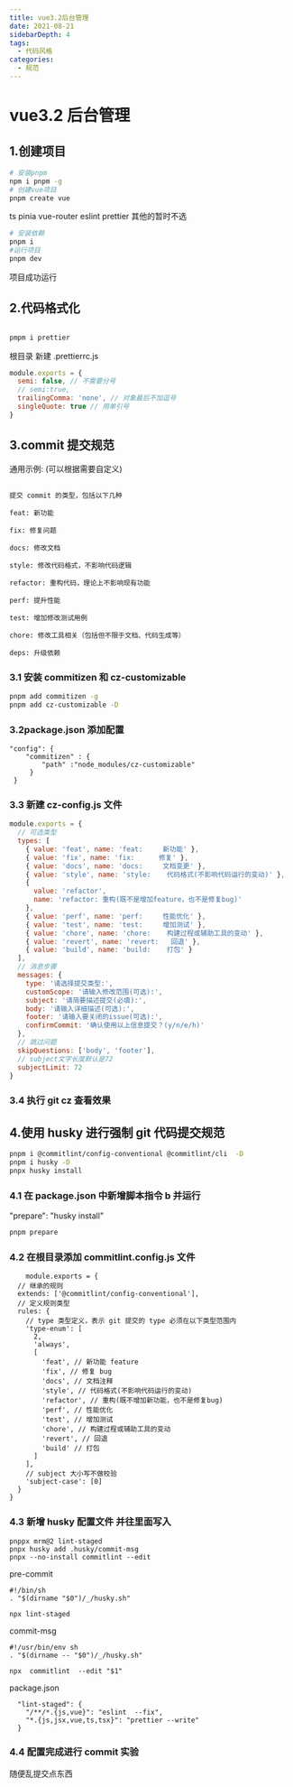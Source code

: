 ```yaml
---
title: vue3.2后台管理
date: 2021-08-21
sidebarDepth: 4
tags:
  - 代码风格
categories:
  - 规范
---
```


# vue3.2 后台管理

## 1.创建项目

```bash
# 安装pnpm
npm i pnpm -g
# 创建vue项目
pnpm create vue
```

ts pinia vue-router eslint prettier 其他的暂时不选

```bash
# 安装依赖
pnpm i
#运行项目
pnpm dev
```

项目成功运行

## 2.代码格式化

```bash

pmpm i prettier

```

根目录 新建 .prettierrc.js

```js
module.exports = {
  semi: false, // 不需要分号
  // semi:true,
  trailingComma: 'none', // 对象最后不加逗号
  singleQuote: true // 用单引号
}
```

## 3.commit 提交规范

通用示例: (可以根据需要自定义)

```text

提交 commit 的类型，包括以下几种

feat: 新功能

fix: 修复问题

docs: 修改文档

style: 修改代码格式，不影响代码逻辑

refactor: 重构代码，理论上不影响现有功能

perf: 提升性能

test: 增加修改测试用例

chore: 修改工具相关（包括但不限于文档、代码生成等）

deps: 升级依赖
```

### 3.1 安装 commitizen 和 cz-customizable

```bash
pnpm add commitizen -g
pnpm add cz-customizable -D
```

### 3.2package.json 添加配置

```
"config": {
	"commitizen" : {
		"path" :"node_modules/cz-customizable"
     }
 }
```

### 3.3 新建 cz-config.js 文件

```js
module.exports = {
  // 可选类型
  types: [
    { value: 'feat', name: 'feat:     新功能' },
    { value: 'fix', name: 'fix:      修复' },
    { value: 'docs', name: 'docs:     文档变更' },
    { value: 'style', name: 'style:    代码格式(不影响代码运行的变动)' },
    {
      value: 'refactor',
      name: 'refactor: 重构(既不是增加feature，也不是修复bug)'
    },
    { value: 'perf', name: 'perf:     性能优化' },
    { value: 'test', name: 'test:     增加测试' },
    { value: 'chore', name: 'chore:    构建过程或辅助工具的变动' },
    { value: 'revert', name: 'revert:   回退' },
    { value: 'build', name: 'build:    打包' }
  ],
  // 消息步骤
  messages: {
    type: '请选择提交类型:',
    customScope: '请输入修改范围(可选):',
    subject: '请简要描述提交(必填):',
    body: '请输入详细描述(可选):',
    footer: '请输入要关闭的issue(可选):',
    confirmCommit: '确认使用以上信息提交？(y/n/e/h)'
  },
  // 跳过问题
  skipQuestions: ['body', 'footer'],
  // subject文字长度默认是72
  subjectLimit: 72
}
```

### 3.4 执行 git cz 查看效果

## 4.使用 husky 进行强制 git 代码提交规范

```bash
pnpm i @commitlint/config-conventional @commitlint/cli  -D
pnpm i husky -D
pnpx husky install
```

### 4.1 在 package.json 中新增脚本指令 b 并运行

"prepare": "husky install"

```bash
pnpm prepare
```

### 4.2 在根目录添加 commitlint.config.js 文件

```
	module.exports = {
  // 继承的规则
  extends: ['@commitlint/config-conventional'],
  // 定义规则类型
  rules: {
    // type 类型定义，表示 git 提交的 type 必须在以下类型范围内
    'type-enum': [
      2,
      'always',
      [
        'feat', // 新功能 feature
        'fix', // 修复 bug
        'docs', // 文档注释
        'style', // 代码格式(不影响代码运行的变动)
        'refactor', // 重构(既不增加新功能，也不是修复bug)
        'perf', // 性能优化
        'test', // 增加测试
        'chore', // 构建过程或辅助工具的变动
        'revert', // 回退
        'build' // 打包
      ]
    ],
    // subject 大小写不做校验
    'subject-case': [0]
  }
}

```

### 4.3 新增 husky 配置文件 并往里面写入

```
pnppx mrm@2 lint-staged
pnpx husky add .husky/commit-msg
pnpx --no-install commitlint --edit
```

pre-commit

```
#!/bin/sh
. "$(dirname "$0")/_/husky.sh"

npx lint-staged

```

commit-msg

```
#!/usr/bin/env sh
. "$(dirname -- "$0")/_/husky.sh"

npx  commitlint  --edit "$1"
```

package.json

```
  "lint-staged": {
    "/**/*.{js,vue}": "eslint  --fix",
    "*.{js,jsx,vue,ts,tsx}": "prettier --write"
  }
```





### 4.4 配置完成进行 commit 实验

随便乱提交点东西

